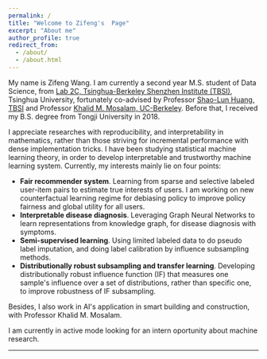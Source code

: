 ```yaml
---
permalink: /
title: "Welcome to Zifeng's  Page"
excerpt: "About me"
author_profile: true
redirect_from: 
  - /about/
  - /about.html
---
```


My name is Zifeng Wang. I am currently a second year M.S. student of Data Science, from [Lab 2C, Tsinghua-Berkeley Shenzhen Institute (TBSI)](https://tbsi.berkeley.edu/lab-2c-internet-things-societal-cyber-physical-systems), Tsinghua University, fortunately co-advised by Professor [Shao-Lun Huang, TBSI](https://www.tbsi.edu.cn/en/index.php?s=/cms/181.html) and Professor [Khalid M. Mosalam, UC-Berkeley](https://ce.berkeley.edu/people/faculty/mosalam). Before that, I received my B.S. degree from Tongji University in 2018.

I appreciate researches with reproducibility, and interpretability in mathematics, rather than those striving for incremental performance with dense implementation tricks.  I have been studying statistical machine learning theory, in order to develop interpretable and trustworthy machine learning system. Currently, my interests mainly lie on four points:

- **Fair recommender system**. Learning from sparse and selective labeled user-item pairs to estimate true interests of users. I am working on new counterfactual learning regime for debiasing policy to improve policy fairness and global utility for all users.
- **Interpretable disease diagnosis**. Leveraging Graph Neural Networks to learn representations from knowledge graph, for disease diagnosis with symptoms.
- **Semi-supervised learning**. Using limited labeled data to do pseudo label imputation, and doing label calibration by influence subsampling methods.
- **Distributionally robust subsampling and transfer learning**. Developing distributionally robust influence function (IF) that measures one sample's influence over a set of distributions, rather than specific one, to improve robustness of IF subsampling.

Besides, I also work in AI's application in smart building and construction, with Professor Khalid M. Mosalam.

I am currently in active mode looking for an intern oportunity about machine research.



---


<script type="text/javascript" id="clustrmaps" src="//cdn.clustrmaps.com/map_v2.js?cl=ffffff&w=280&t=tt&d=k51ULqcpzeVytshUMAEXZ22x6zhOUHyaMinpRP1ZG6k&co=0072c3"></script>
